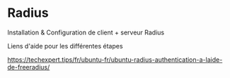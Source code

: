 # Radius
Installation & Configuration de client + serveur Radius

Liens d'aide pour les différentes étapes

https://techexpert.tips/fr/ubuntu-fr/ubuntu-radius-authentication-a-laide-de-freeradius/
